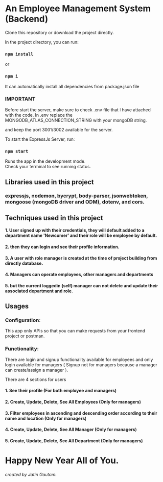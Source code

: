 # An Employee Management System (Backend)

Clone this repository or download the project directly.

In the project directory, you can run:

### `npm install` 
or 
### `npm i`

It can automatically install all dependencies from package.json file

### IMPORTANT
Before start the server, make sure to check .env file that I have attached with the code.
In .env replace the MONGODB_ATLAS_CONNECTION_STRING with your mongoDB string.

and keep the port 3001/3002 available for the server.

To start the ExpressJs Server, run:

### `npm start`

Runs the app in the development mode.\
Check your terminal to see running status.

## Libraries used in this project

### expressjs, nodemon, bycrypt, body-parser, jsonwebtoken, mongoose (mongoDB driver and ODM), dotenv, and cors.

## Techniques used in this project

#### 1. User signed up with their credentials, they will default added to a department name 'Newcomer' and their role will be employee by default.
#### 2. then they can login and see their profile information.
#### 3. A user with role manager is created at the time of project building from directly database.
#### 4. Managers can operate employees, other managers and departments
#### 5. but the current loggedin (self) manager can not delete and update their associated department and role.


## Usages
### Configuration:

This app only APIs so that you can make requests from your frontend project or postman.

### Functionality:
There are login and signup functionality available for employees and only login available for managers ( Signup not for managers because a manager can create/assign a manager ).

There are 4 sections for users
#### 1. See their profile (For both employee and managers)
#### 2. Create, Update, Delete, See All Employees (Only for managers)
#### 3. Filter employees in ascending and descending order according to their name and location (Only for managers)
#### 4. Create, Update, Delete, See All Manager (Only for managers)
#### 5. Create, Update, Delete, See All Department (Only for managers)
#
# Happy New Year All of You.
###### created by Jatin Gautam.
